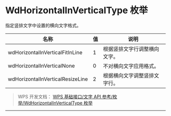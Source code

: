 # WdHorizontalInVerticalType 枚举

指定竖排文字中设置的横向文字格式。

| 名称                             | 值  | 说明                         |
|----------------------------------|-----|------------------------------|
| wdHorizontalInVerticalFitInLine  | 1   | 根据竖排文字行调整横向文字。 |
| wdHorizontalInVerticalNone       | 0   | 不对横向文字应用格式。       |
| wdHorizontalInVerticalResizeLine | 2   | 根据横向文字调整竖排文字行。 |

> WPS 开发文档： [WPS 基础接口/文字 API 参考/枚举/WdHorizontalInVerticalType 枚举](https://qn.cache.wpscdn.cn/encs/doc/office_v19/topics/WPS%20%E5%9F%BA%E7%A1%80%E6%8E%A5%E5%8F%A3/%E6%96%87%E5%AD%97%20API%20%E5%8F%82%E8%80%83/%E6%9E%9A%E4%B8%BE/WdHorizontalInVerticalType%20%E6%9E%9A%E4%B8%BE.html)

------------------------------------------------------------------------
